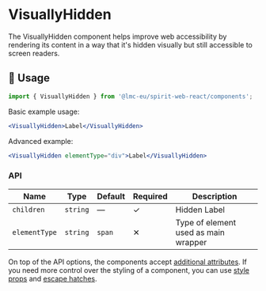 # VisuallyHidden

The VisuallyHidden component helps improve web accessibility by rendering its content in a way that it's hidden visually but still accessible to screen readers.

## 🚀 Usage

```jsx
import { VisuallyHidden } from '@lmc-eu/spirit-web-react/components';
```

Basic example usage:

```jsx
<VisuallyHidden>Label</VisuallyHidden>
```

Advanced example:

```jsx
<VisuallyHidden elementType="div">Label</VisuallyHidden>
```

### API

| Name          | Type     | Default | Required | Description                          |
| ------------- | -------- | ------- | -------- | ------------------------------------ |
| `children`    | `string` | —       | ✓        | Hidden Label                         |
| `elementType` | `string` | `span`  | ✕        | Type of element used as main wrapper |

On top of the API options, the components accept [additional attributes][readme-additional-attributes].
If you need more control over the styling of a component, you can use [style props][readme-style-props]
and [escape hatches][readme-escape-hatches].

[readme-additional-attributes]: https://github.com/lmc-eu/spirit-design-system/blob/main/packages/web-react/README.md#additional-attributes
[readme-escape-hatches]: https://github.com/lmc-eu/spirit-design-system/blob/main/packages/web-react/README.md#escape-hatches
[readme-style-props]: https://github.com/lmc-eu/spirit-design-system/blob/main/packages/web-react/README.md#style-props
